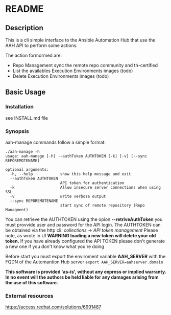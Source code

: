 # README

## Description

This is a cli simple interface to the Ansible Automation Hub that use the AAH API to perform some actions. 

The action formormed are:
- Repo Management sync the remote repo community and th-certified
- List the availables Execution Environments images (todo)
- Delete Execution Environments images (todo)

## Basic Usage
### Installation
see INSTALL.md file

### Synopsis
aah-manage commands follow a simple format:
````
./aah-manage -h
usage: aah-manage [-h] --authToken AUTHTOKEN [-k] [-v] [--sync REPOREMOTENAME]

optional arguments:
  -h, --help            show this help message and exit
  --authToken AUTHTOKEN
                        API token for authentication
  -k                    Allow insecure server connections when using SSL
  -v                    write verbose output
  --sync REPOREMOTENAME
                        start sync of remote repository (Repo Managment)
````

You can retrieve the AUTHTOKEN using the opion **--retriveAuthToken** you must provvide user and password for the API login.
The AUTHTOKEN can be obtained via the http cli:
*collections -> API token management*
Please note, as wrote in UI **WARNING loading a new token will delete your old token.**
If you have already configured the API TOKEN please don't generate a new one if you don't know what you're doing

Before start you must export the enviroment variable **AAH_SERVER** with the FQDN of the Automantion Hub server
``export AAH_SERVER=aahserver.domain``





**This software is provided 'as-is', without any express or implied warranty. In no event will the authors be held liable for any damages arising from the use of this software.**


### External resources

https://access.redhat.com/solutions/6991487
